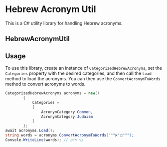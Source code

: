 ﻿# Hebrew Acronym Util
This is a C# utility library for handling Hebrew acronyms.

## HebrewAcronymUtil

## Usage
To use this library, create an instance of `CategorizedHebrewAcronyms`, set the `Categories` property with the desired categories, and then call the `Load` method to load the acronyms. You can then use the `ConvertAcronymToWords` method to convert acronyms to words.

```csharp
CategorizedHebrewAcronyms acronyms = new()
        {
            Categories =
            [
                AcronymCategory.Common,
                AcronymCategory.Judaism
            ]
        };
await acronyms.Load();
string words = acronyms.ConvertAcronymToWords("""בנ"א""");
Console.WriteLine(words); // בני אדם
```

